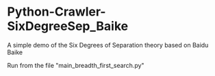 # Python-Crawler-SixDegreeSep_Baike
A simple demo of the Six Degrees of Separation theory based on Baidu Baike

Run from the file "main_breadth_first_search.py"
